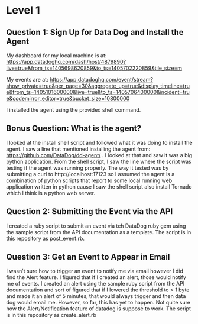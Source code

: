 # Level 1

## Question 1: Sign Up for Data Dog and Install the Agent

My dashboard for my local machine is at: https://app.datadoghq.com/dash/host/4879890?live=true&from_ts=1405698620859&to_ts=1405702220859&tile_size=m

My events are at: https://app.datadoghq.com/event/stream?show_private=true&per_page=30&aggregate_up=true&display_timeline=true&from_ts=1405101600000&live=true&to_ts=1405706400000&incident=true&codemirror_editor=true&bucket_size=10800000

I installed the agent using the provided shell command.

## Bonus Question: What is the agent?

I looked at the install shell script and followed what it was doing to install the agent. I saw a line that mentioned installing the agent from: https://github.com/DataDog/dd-agent/ . I looked at that and saw it was a big python application. From the shell script, I saw the line where the script was testing if the agent was running properly. The way it tested was by submitting a curl to http://localhost:17123 so I assumed the agent is a combination of python scripts that report to some local running web application written in python cause I saw the shell script also install Tornado which I think is a python web server.

## Question 2: Submitting the Event via the API

I created a ruby script to submit an event via teh DataDog ruby gem using the sample script from the API documentation as a template. The script is in this repository as post_event.rb.

## Question 3: Get an Event to Appear in Email

I wasn't sure how to trigger an event to notify me via email however I did find the Alert feature. I figured that if I created an alert, those would notify me of events. I created an alert using the sample ruby script from the API documentation and sort of figured that if I lowered the threshold to > 1 byte and made it an alert of 5 minutes, that would always trigger and then data dog would email me. However, so far, this has yet to happen. Not quite sure how the Alert/Notification feature of datadog is suppose to work. The script is in this repository as create_alert.rb